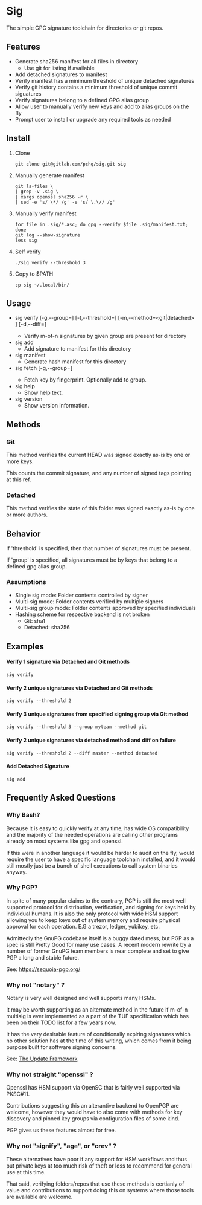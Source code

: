 # Sig #

The simple GPG signature toolchain for directories or git repos.

## Features

  * Generate sha256 manifest for all files in directory
    * Use git for listing if available
  * Add detached signatures to manifest
  * Verify manifest has a minimum threshold of unique detached signatures
  * Verify git history contains a minimum threshold of unique commit siguatures
  * Verify signatures belong to a defined GPG alias group
  * Allow user to manually verify new keys and add to alias groups on the fly
  * Prompt user to install or upgrade any required tools as needed

## Install

  1. Clone

      ```
      git clone git@gitlab.com/pchq/sig.git sig
      ```

  2. Manually generate manifest

      ```
      git ls-files \
      | grep -v .sig \
      | xargs openssl sha256 -r \
      | sed -e 's/ \*/ /g' -e 's/ \.\// /g'
      ```

  3. Manually verify manifest

      ```
      for file in .sig/*.asc; do gpg --verify $file .sig/manifest.txt; done
      git log --show-signature
      less sig
      ```

  4. Self verify

      ```
      ./sig verify --threshold 3
      ```

  5. Copy to $PATH

      ```
      cp sig ~/.local/bin/
      ```

## Usage

* sig verify [-g,--group=<group>] [-t,--threshold=<N>] [-m,--method=<git|detached> ] [-d,--diff=<branch>]
  * Verify m-of-n signatures by given group are present for directory
* sig add
  * Add signature to manifest for this directory
* sig manifest
  * Generate hash manifest for this directory
* sig fetch [-g,--group=<group>]
  * Fetch key by fingerprint. Optionally add to group.
* sig help
  * Show help text.
* sig version
  * Show version information.

## Methods

### Git

This method verifies the current HEAD was signed exactly as-is by one or more
keys.

This counts the commit signature, and any number of signed tags pointing at
this ref.

### Detached

This method verifies the state of this folder was signed exactly as-is by one
or more authors.

## Behavior

If 'threshold' is specified, then that number of signatures must be present.

If 'group' is specified, all signatures must be by keys that belong to a
defined gpg alias group.

### Assumptions
  - Single sig mode: Folder contents controlled by signer
  - Multi-sig mode: Folder contents verified by multiple signers
  - Multi-sig group mode: Folder contents approved by specified individuals
  - Hashing scheme for respective backend is not broken
    - Git: sha1
    - Detached: sha256

## Examples

#### Verify 1 signature via Detached and Git methods

```
sig verify
```

#### Verify 2 unique signatures via Detached and Git methods

```
sig verify --threshold 2
```

#### Verify 3 unique signatures from specified signing group via Git method

```
sig verify --threshold 3 --group myteam --method git
```

#### Verify 2 unique signatures via detached method and diff on failure

```
sig verify --threshold 2 --diff master --method detached
```

#### Add Detached Signature

```
sig add
```

## Frequently Asked Questions

### Why Bash?

Because it is easy to quickly verify at any time, has wide OS compatibility and
the majority of the needed operations are calling other programs already on
most systems like gpg and openssl.

If this were in another language it would be harder to audit on the fly, would
require the user to have a specific language toolchain installed, and it would
still mostly just be a bunch of shell executions to call system binaries
anyway.

### Why PGP?

In spite of many popular claims to the contrary, PGP is still the most well
supported protocol for distribution, verification, and signing for keys held
by individual humans. It is also the only protocol with wide HSM support
allowing you to keep keys out of system memory and require physical approval
for each operation. E.G a trezor, ledger, yubikey, etc.

Admittedly the GnuPG codebase itself is a buggy dated mess, but PGP as a spec
is still Pretty Good for many use cases. A recent modern rewrite by a number
of former GnuPG team members is near complete and set to give PGP a long and
stable future.

See: https://sequoia-pgp.org/

### Why not "notary" ?

Notary is very well designed and well supports many HSMs.

It may be worth supporting as an alternate method in the future if m-of-n
multisig is ever implemented as a part of the TUF specification which has been
on their TODO list for a few years now.

It has the very desirable feature of conditionally expiring signatures which
no other solution has at the time of this writing, which comes from it being
purpose built for software signing concerns.

See: [The Update Framework](https://theupdateframework.io)

### Why not straight "openssl" ?

Openssl has HSM support via OpenSC that is fairly well supported via PKSC#11.

Contributions suggesting this an alterantive backend to OpenPGP are welcome,
however they would have to also come with methods for key discovery and pinned
key groups via configuration files of some kind.

PGP gives us these features almost for free.

### Why not "signify", "age", or "crev" ?

These alternatives have poor if any support for HSM workflows and thus put
private keys at too much risk of theft or loss to recommend for general use at
this time.

That said, verifying folders/repos that use these methods is certianly of value
and contributions to support doing this on systems where those tools are
available are welcome.
